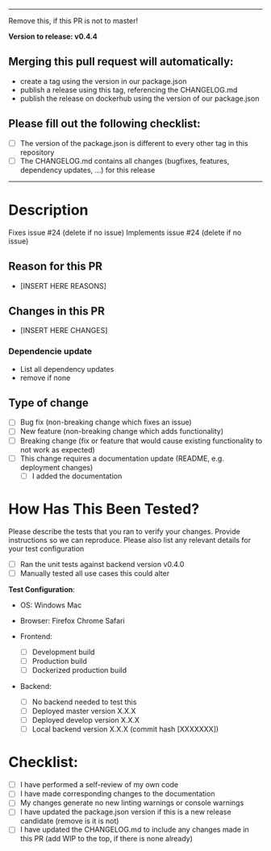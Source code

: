 ---------------------------------------------
Remove this, if this PR is not to master!

<b>Version to release: v0.4.4</b>

## Merging this pull request will automatically:
- create a tag using the version in our package.json
- publish a release using this tag, referencing the CHANGELOG.md
- publish the release on dockerhub using the version of our package.json

## Please fill out the following checklist:
- [ ] The version of the package.json is different to every other tag in this repository
- [ ] The CHANGELOG.md contains all changes (bugfixes, features, dependency updates, ...) for this release
----------------------------

# Description

Fixes issue #24 (delete if no issue)
Implements issue #24 (delete if no issue)

## Reason for this PR
- [INSERT HERE REASONS]

## Changes in this PR
- [INSERT HERE CHANGES]

### Dependencie update
- List all dependency updates
- remove if none

## Type of change

- [ ] Bug fix (non-breaking change which fixes an issue)
- [ ] New feature (non-breaking change which adds functionality)
- [ ] Breaking change (fix or feature that would cause existing functionality to not work as expected)
- [ ] This change requires a documentation update (README, e.g. deployment changes)
  - [ ] I added the documentation
# How Has This Been Tested?

Please describe the tests that you ran to verify your changes. Provide instructions so we can reproduce. Please also list any relevant details for your test configuration

- [ ] Ran the unit tests against backend version v0.4.0
- [ ] Manually tested all use cases this could alter

**Test Configuration**:
- OS: Windows Mac
- Browser: Firefox Chrome Safari

- Frontend:
  - [ ] Development build
  - [ ] Production build
  - [ ] Dockerized production build
- Backend:
  - [ ] No backend needed to test this
  - [ ] Deployed master version X.X.X
  - [ ] Deployed develop version X.X.X
  - [ ] Local backend version X.X.X (commit hash [XXXXXXX])

# Checklist:

- [ ] I have performed a self-review of my own code
- [ ] I have made corresponding changes to the documentation
- [ ] My changes generate no new linting warnings or console warnings
- [ ] I have updated the package.json version if this is a new release candidate (remove is it is not)
- [ ] I have updated the CHANGELOG.md to include any changes made in this PR (add WIP to the top, if there is none already)